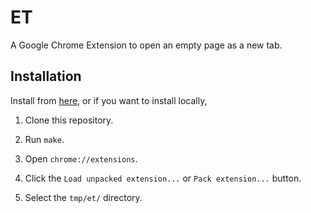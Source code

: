 # ET

A Google Chrome Extension to open an empty page as a new tab.

## Installation

Install from [here](https://chrome.google.com/webstore/detail/et/cffliabbnkjnidejgoldlgghadfjhhmb), or if you want to install locally,

1. Clone this repository.

1. Run `make`.

1. Open `chrome://extensions`.

1. Click the `Load unpacked extension...` or `Pack extension...` button.

1. Select the `tmp/et/` directory.
